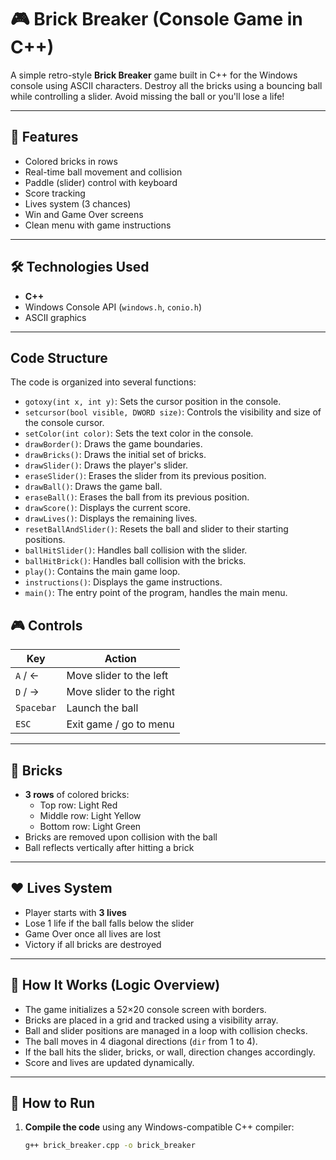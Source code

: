 # 🎮 Brick Breaker (Console Game in C++)

A simple retro-style **Brick Breaker** game built in C++ for the Windows console using ASCII characters. Destroy all the bricks using a bouncing ball while controlling a slider. Avoid missing the ball or you'll lose a life!

---

## 📌 Features

- Colored bricks in rows
- Real-time ball movement and collision
- Paddle (slider) control with keyboard
- Score tracking
- Lives system (3 chances)
- Win and Game Over screens
- Clean menu with game instructions

---

## 🛠️ Technologies Used

- **C++**
- Windows Console API (`windows.h`, `conio.h`)
- ASCII graphics

---

## Code Structure

The code is organized into several functions:

-   `gotoxy(int x, int y)`: Sets the cursor position in the console.
-   `setcursor(bool visible, DWORD size)`: Controls the visibility and size of the console cursor.
-   `setColor(int color)`: Sets the text color in the console.
-   `drawBorder()`: Draws the game boundaries.
-   `drawBricks()`: Draws the initial set of bricks.
-   `drawSlider()`: Draws the player's slider.
-   `eraseSlider()`: Erases the slider from its previous position.
-   `drawBall()`: Draws the game ball.
-   `eraseBall()`: Erases the ball from its previous position.
-   `drawScore()`: Displays the current score.
-   `drawLives()`: Displays the remaining lives.
-   `resetBallAndSlider()`: Resets the ball and slider to their starting positions.
-   `ballHitSlider()`: Handles ball collision with the slider.
-   `ballHitBrick()`: Handles ball collision with the bricks.
-   `play()`: Contains the main game loop.
-   `instructions()`: Displays the game instructions.
-   `main()`: The entry point of the program, handles the main menu.

## 🎮 Controls

| Key        | Action                         |
|------------|--------------------------------|
| `A` / ←    | Move slider to the left        |
| `D` / →    | Move slider to the right       |
| `Spacebar` | Launch the ball                |
| `ESC`      | Exit game / go to menu         |

---

## 🧱 Bricks

- **3 rows** of colored bricks:
  - Top row: Light Red
  - Middle row: Light Yellow
  - Bottom row: Light Green
- Bricks are removed upon collision with the ball
- Ball reflects vertically after hitting a brick

---

## ❤️ Lives System

- Player starts with **3 lives**
- Lose 1 life if the ball falls below the slider
- Game Over once all lives are lost
- Victory if all bricks are destroyed

---

## 🧠 How It Works (Logic Overview)

- The game initializes a 52×20 console screen with borders.
- Bricks are placed in a grid and tracked using a visibility array.
- Ball and slider positions are managed in a loop with collision checks.
- The ball moves in 4 diagonal directions (`dir` from 1 to 4).
- If the ball hits the slider, bricks, or wall, direction changes accordingly.
- Score and lives are updated dynamically.

---

## 🚀 How to Run

1. **Compile the code** using any Windows-compatible C++ compiler:
   ```bash
   g++ brick_breaker.cpp -o brick_breaker
